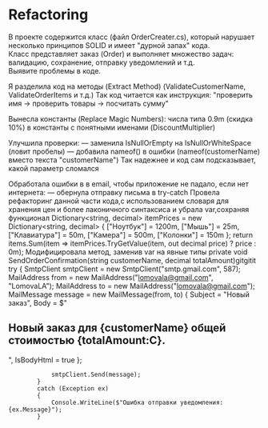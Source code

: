 # Refactoring
В проекте содержится класс (файл OrderCreater.cs), который нарушает несколько принципов SOLID и имеет "дурной запах" кода.   
Класс представляет заказ (Order) и выполняет множество задач: валидацию, сохранение, отправку уведомлений и т.д.  
Выявите проблемы в коде.

Я разделила код на методы (Extract Method)
(ValidateCustomerName, ValidateOrderItems и т.д.)
Так код читается как инструкция: "проверить имя → проверить товары → посчитать сумму"

Вынесла константы (Replace Magic Numbers):
числа типа 0.9m (скидка 10%) в константы с понятными именами (DiscountMultiplier)

Улучшила проверки:
— заменила IsNullOrEmpty на IsNullOrWhiteSpace (ловит пробелы)
— добавила nameof() в ошибки (nameof(customerName) вместо текста "customerName")
 Так надежнее и код сам подсказывает, какой параметр сломался

Обработала ошибки в в email, чтобы приложение не падало, если нет интернета:
— обернула отправку письма в try-catch
Провела рефакторинг данной части кода,с использованием словаря для хранения цен и более лаконичного синтаксиса и убрала var,сохраняя функционал
Dictionary<string, decimal> itemPrices = new Dictionary<string, decimal>
{
    ["Ноутбук"] = 1200m,
    ["Мышь"] = 25m,
    ["Клавиатура"] = 50m,
    ["Камера"] = 500m,
    ["Колонки"] = 150m
};
 return items.Sum(item => itemPrices.TryGetValue(item, out decimal price) ? price : 0m);
 Модифицировала метод, заменив var на явные типы
private void SendOrderConfirmation(string customerName, decimal totalAmount)gitgitit 
            try
            {
                SmtpClient smtpClient = new SmtpClient("smtp.gmail.com", 587);
                MailAddress from = new MailAddress("lomovala@gmail.com", "LomovaLA");
                MailAddress to = new MailAddress("lomovala@gmail.com");
                MailMessage message = new MailMessage(from, to)
                {
                    Subject = "Новый заказ",
                    Body = $"<h2>Новый заказ для {customerName} общей стоимостью {totalAmount:C}.</h2>",
                    IsBodyHtml = true
                };

                smtpClient.Send(message);
            }
            catch (Exception ex)
            {
                Console.WriteLine($"Ошибка отправки уведомления: {ex.Message}");
            }
